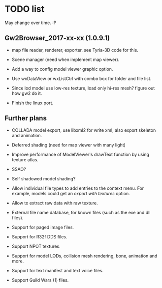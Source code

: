TODO list
=========

May change over time. :P

Gw2Browser_2017-xx-xx (1.0.9.1)
-------------------------------

* map file reader, renderer, exporter.
see Tyria-3D code for this.

* Scene manager (need when implement map viewer).

* Add a way to config model viewer graphic option.

* Use wxDataView or wxListCtrl with combo box for folder and file list.

* Since lod model use low-res texture, load only hi-res mesh?
figure out how gw2 do it.

* Finish the linux port.

Further plans
-------------

* COLLADA model export, use libxml2 for write xml, also export skeleton and animation.

* Deferred shading (need for map viewer with many light)

* Improve performance of ModelViewer's drawText function by using texture atlas.

* SSAO?

* Self shadowed model shading?

* Allow individual file types to add entries to the context menu. For example,
models could get an *export with textures* option.

* Allow to extract raw data with raw texture.

* External file name database, for known files (such as the exe and dll files).

* Support for paged image files.

* Support for R32f DDS files.

* Support NPOT textures.

* Support for model LODs, collision mesh rendering, bone, animation and more.

* Support for text manifest and text voice files.

* Support Guild Wars (1) files.
